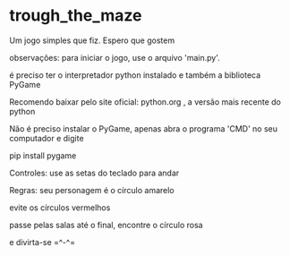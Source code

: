 # trough_the_maze
Um jogo simples que fiz. Espero que gostem

observações:
  para iniciar o jogo, use o arquivo 'main.py'.

  é preciso ter o interpretador python instalado e também a biblioteca PyGame

  Recomendo baixar pelo site oficial: python.org , a versão mais recente do python

  Não é preciso instalar o PyGame, apenas abra o programa 'CMD' no seu computador e digite

  pip install pygame

Controles:
  use as setas do teclado para andar

Regras:
  seu personagem é o círculo amarelo

  evite os círculos vermelhos

  passe pelas salas até o final, encontre o círculo rosa

  e divirta-se =^-^=
